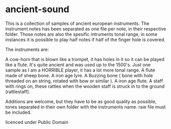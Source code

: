 # ancient-sound
This is a collection of samples of ancient european instruments.
The instrument notes has been separated as one file per note, in their respective folder.
Those notes are also the spesific intruments tonal range, in some instances it is possible to play half notes if half of the finger hole is covered.

The instruments are:

A cow-horn that is blown like a trompet, it has holes in it so it can be played like a flute. It's quite ancient and was used up to the 1500's.
Just one sample as I am a HORRIBLE player, it has a lot more tonal range.
A flute made of sheep bone.
A iron age lyre.
A Buzzing bone ( bone with hole threaded on an string, rotated with bow or similar ).
A iron age flute.
A staff with rings on, these rattles when the wooden staff is struck in to the ground (rattlestaff).

Additions are welcome, but they have to be as good quality as possible,
tones separated in their own folder with the instruments name.
raw file must be included.

licenced under Public Domain
